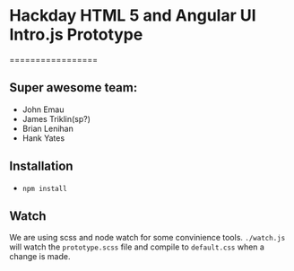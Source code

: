 # Hackday HTML 5 and Angular UI Intro.js Prototype
=================

## Super awesome team: 
* John Emau
* James Triklin(sp?)
* Brian Lenihan
* Hank Yates

## Installation
* `npm install`

## Watch
We are using scss and node watch for some convinience tools. `./watch.js` will watch the `prototype.scss` 
file and compile to `default.css` when a change is made. 
